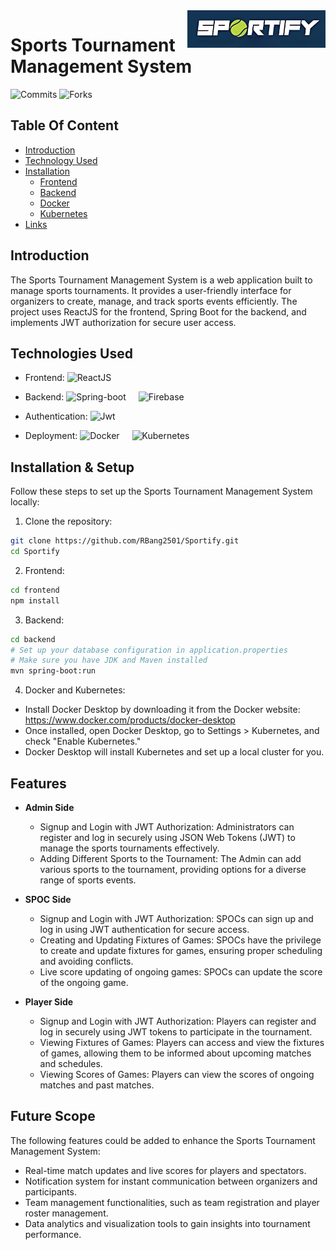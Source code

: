 <img src="https://raw.githubusercontent.com/RBang2501/Sportify/main/frontend/src/assets/sportify%20logo.png?token=GHSAT0AAAAAACFJE4EMDZ6ZHVQEL6ZBHIXYZFX6NZA" alt="Sportify logo" title="Sportify" align="right" height="60" />

# Sports Tournament Management System
![Commits](https://img.shields.io/github/commit-activity/m/RBang2501/Sportify?style=social)
![Forks](https://img.shields.io/github/forks/RBang2501/Sportify?style=social)

## Table Of Content
- [Introduction](#introduction)
- [Technology Used](#techused)
- [Installation](#Installation)
    - [Frontend](#frontend)
    - [Backend](#backend)
    - [Docker](#docker)
    - [Kubernetes](#kubernetes)
- [Links](#links)

## Introduction
The Sports Tournament Management System is a web application built to manage sports tournaments. It provides a user-friendly interface for organizers to create, manage, and track sports events efficiently. The project uses ReactJS for the frontend, Spring Boot for the backend, and implements JWT authorization for secure user access.

## Technologies Used

- Frontend: <img src="https://upload.wikimedia.org/wikipedia/commons/thumb/a/a7/React-icon.svg/768px-React-icon.svg.png?20220125121207" alt="ReactJS" height="60" />

- Backend:
<img src="https://upload.wikimedia.org/wikipedia/commons/thumb/7/79/Spring_Boot.svg/768px-Spring_Boot.svg.png?20230616230349" alt="Spring-boot" width="60" height="60" style="margin-right: 20px;" /><img src="https://www.svgrepo.com/show/353735/firebase.svg" alt="Firebase" height="60" />
- Authentication: <img src="https://jwt.io/img/logo-asset.svg" alt="Jwt" height="60" style="margin-right: 20px;" />

- Deployment:
<img src="https://upload.wikimedia.org/wikipedia/commons/thumb/4/4e/Docker_%28container_engine%29_logo.svg/915px-Docker_%28container_engine%29_logo.svg.png?20161017201350" alt="Docker" height="60" style="margin-right: 20px;" /><img src="https://upload.wikimedia.org/wikipedia/commons/3/39/Kubernetes_logo_without_workmark.svg" alt="Kubernetes" height="60" />


## Installation & Setup

Follow these steps to set up the Sports Tournament Management System locally:

1. Clone the repository:

```bash
git clone https://github.com/RBang2501/Sportify.git
cd Sportify
```
2. Frontend:
```bash
cd frontend
npm install
```

3. Backend:
```bash
cd backend
# Set up your database configuration in application.properties
# Make sure you have JDK and Maven installed
mvn spring-boot:run
```
4. Docker and Kubernetes:
- Install Docker Desktop by downloading it from the Docker website: https://www.docker.com/products/docker-desktop
- Once installed, open Docker Desktop, go to Settings > Kubernetes, and check "Enable Kubernetes."
- Docker Desktop will install Kubernetes and set up a local cluster for you.

## Features
- **Admin Side**
    - Signup and Login with JWT Authorization: Administrators can register and log in securely using JSON Web Tokens (JWT) to manage the sports tournaments effectively.
    - Adding Different Sports to the Tournament: The Admin can add various sports to the tournament, providing options for a diverse range of sports events.

- **SPOC Side**
    - Signup and Login with JWT Authorization: SPOCs can sign up and log in using JWT authentication for secure access.
    - Creating and Updating Fixtures of Games: SPOCs have the privilege to create and update fixtures for games, ensuring proper scheduling and avoiding conflicts.
    - Live score updating of ongoing games: SPOCs can update the score of the ongoing game.

- **Player Side**
    - Signup and Login with JWT Authorization: Players can register and log in securely using JWT tokens to participate in the tournament.
    - Viewing Fixtures of Games: Players can access and view the fixtures of games, allowing them to be informed about upcoming matches and schedules.
    - Viewing Scores of Games: Players can view the scores of ongoing matches and past matches.

## Future Scope
The following features could be added to enhance the Sports Tournament Management System:
- Real-time match updates and live scores for players and spectators.
- Notification system for instant communication between organizers and participants.
- Team management functionalities, such as team registration and player roster management.
- Data analytics and visualization tools to gain insights into tournament performance.